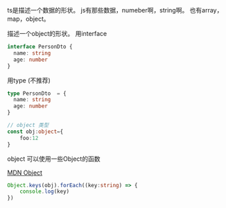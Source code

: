 
ts是描述一个数据的形状。
js有那些数据，numeber啊，string啊。
也有array，map，object。

描述一个object的形状。
用interface
``` ts
interface PersonDto {  
  name: string  
  age: number  
}
```

用type (不推荐)

```ts
type PersonDto  = {  
  name: string  
  age: number  
}
```

```ts
// object 类型  
const obj:object={  
    foo:12  
}
```

 object 可以使用一些Object的函数
 
[MDN Object](https://developer.mozilla.org/en-US/docs/Web/JavaScript/Reference/Global_Objects/Object)

```ts
Object.keys(obj).forEach((key:string) => {  
    console.log(key)  
})
```


